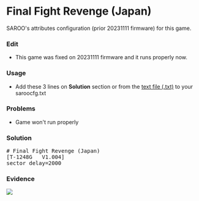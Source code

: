 # Final Fight Revenge (Japan)

SAROO's attributes configuration (prior 20231111 firmware) for this game.

### Edit

- This game was fixed on 20231111 firmware and it runs properly now.

### Usage

- Add these 3 lines on **Solution** section or from the [text file (.txt)](./config.txt) to your saroocfg.txt

### Problems

- Game won't run properly

### Solution

<pre># Final Fight Revenge (Japan)
[T-1248G   V1.004]
sector_delay=2000</pre>

### Evidence

[![](https://img.youtube.com/vi/13zsammNhjM/0.jpg)](https://www.youtube.com/watch?v=13zsammNhjM)
